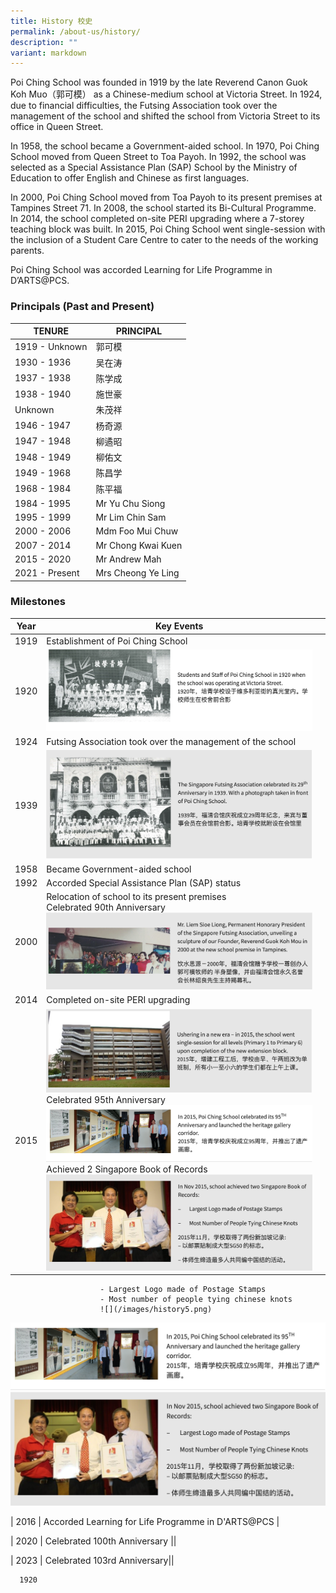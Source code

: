 ```yaml
---
title: History 校史
permalink: /about-us/history/
description: ""
variant: markdown
---
```

Poi Ching School was founded in 1919 by the late Reverend Canon Guok Koh Muo（郭可模） as a Chinese-medium school at Victoria Street. In 1924, due to financial difficulties, the Futsing Association took over the management of the school and shifted the school from Victoria Street to its office in Queen Street.

In 1958, the school became a Government-aided school. In 1970, Poi Ching School moved from Queen Street to Toa Payoh. In 1992, the school was selected as a Special Assistance Plan (SAP) School by the Ministry of Education to offer English and Chinese as first languages.

In 2000, Poi Ching School moved from Toa Payoh to its present premises at Tampines Street 71. In 2008, the school started its Bi-Cultural Programme. In 2014, the school completed on-site PERI upgrading where a 7-storey teaching block was built. In 2015, Poi Ching School went single-session with the inclusion of a Student Care Centre to cater to the needs of the working parents.

Poi Ching School was accorded Learning for Life Programme in D’ARTS@PCS.

### **Principals (Past and Present)**


| **TENURE**      | **PRINCIPAL**        |
|-----------------|----------------------|
|  1919 - Unknown    |  郭可模  |
|  1930 - 1936   |  吴在涛       |
|  1937 - 1938    |  陈学成  |
|  1938 - 1940    |  施世豪     |
|  Unknown    |  朱茂祥     |
|  1946 - 1947    |  杨奇源    |
|  1947 - 1948    |  柳遹昭  |
|  1948 - 1949    |  柳佑文   |
|  1949 - 1968    | 陈昌学   |
|  1968 - 1984    |  陈平福    |
|  1984 - 1995    |  Mr Yu Chu Siong   |
|  1995 - 1999    | Mr Lim Chin Sam    |
|  2000 - 2006    | Mdm Foo Mui Chuw  |
|  2007 - 2014    | Mr Chong Kwai Kuen    |
|  2015 - 2020    | Mr Andrew Mah   |
|  2021 - Present |  Mrs Cheong Ye Ling |



### Milestones

| Year | Key Events |  |
| -------- | -------- | -------- |
| 1919   | Establishment of Poi Ching School     |
| 1920   | <img style="width:100%" src="/images/history1.png">|
| 1924  |   Futsing Association took over the management of the school  |
| 1939   | <img style="width:100%" src="/images/history2.png">|
| 1958  |   Became Government-aided school  |
| 1992  |   Accorded Special Assistance Plan (SAP) status|
| 2000  |   Relocation of school to its present premises <br> Celebrated 90th Anniversary <br><img style="width:100%" src="/images/history3.png">  |
| 2014  |   Completed on-site PERI upgrading |
| 2015  |   <img style="width:100%" src="/images/history5.png"><br> Celebrated 95th Anniversary<br><img style="width:100%" src="/images/history6.png"> <br>Achieved 2 Singapore Book of Records <br><img style="width:100%" src="/images/history7.png"> |
            
						- Largest Logo made of Postage Stamps
						- Most number of people tying chinese knots
						![](/images/history5.png)
![](/images/history6.png)
![](/images/history7.png)

| 2016  |   Accorded Learning for Life Programme in D'ARTS@PCS |

| 2020  |   Celebrated 100th Anniversary ||

| 2023  |   Celebrated 103rd Anniversary||


      1920
      
  